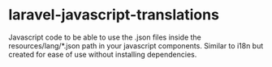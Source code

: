 # laravel-javascript-translations
Javascript code to be able to use the .json files inside the resources/lang/*.json path in your javascript components. Similar to i18n but created for ease of use without installing dependencies.
